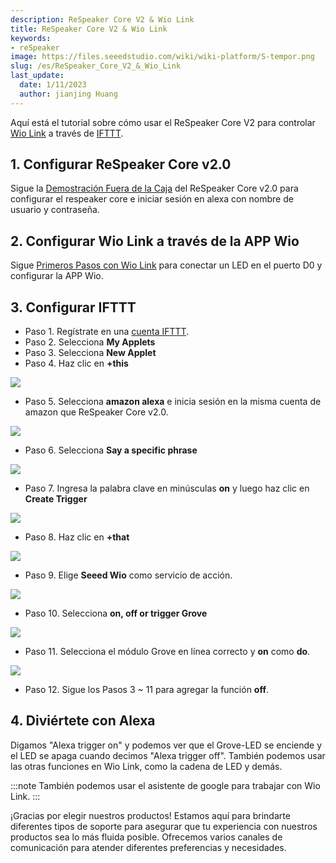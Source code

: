 ```yaml
---
description: ReSpeaker Core V2 & Wio Link
title: ReSpeaker Core V2 & Wio Link
keywords:
- reSpeaker
image: https://files.seeedstudio.com/wiki/wiki-platform/S-tempor.png
slug: /es/ReSpeaker_Core_V2_&_Wio_Link
last_update:
  date: 1/11/2023
  author: jianjing Huang
---
```


Aquí está el tutorial sobre cómo usar el ReSpeaker Core V2 para controlar [Wio Link](https://wiki.seeedstudio.com/es/Wio_Link/) a través de [IFTTT](https://ifttt.com/).

## 1. Configurar ReSpeaker Core v2.0

Sigue la [Demostración Fuera de la Caja](https://wiki.seeedstudio.com/es/ReSpeaker_Core_v2.0/#out-of-box-demo) del ReSpeaker Core v2.0 para configurar el respeaker core e iniciar sesión en alexa con nombre de usuario y contraseña.

## 2. Configurar Wio Link a través de la APP Wio

Sigue [Primeros Pasos con Wio Link](https://wiki.seeedstudio.com/es/Wio_Link/#get-started) para conectar un LED en el puerto D0 y configurar la APP Wio.

## 3. Configurar IFTTT

- Paso 1. Regístrate en una [cuenta IFTTT](https://ifttt.com/join).
- Paso 2. Selecciona **My Applets**
- Paso 3. Selecciona **New Applet**
- Paso 4. Haz clic en **+this**

![](https://files.seeedstudio.com/wiki/ReSpeaker_Core_V2_-_Wio_Link/this.png)

- Paso 5. Selecciona **amazon alexa** e inicia sesión en la misma cuenta de amazon que ReSpeaker Core v2.0.

![](https://files.seeedstudio.com/wiki/ReSpeaker_Core_V2_-_Wio_Link/alexa.png)

- Paso 6. Selecciona **Say a specific phrase**

![](https://files.seeedstudio.com/wiki/ReSpeaker_Core_V2_-_Wio_Link/say_a_specific_phase.png)

- Paso 7. Ingresa la palabra clave en minúsculas **on** y luego haz clic en **Create Trigger**

![](https://files.seeedstudio.com/wiki/ReSpeaker_Core_V2_-_Wio_Link/key_word.png)

- Paso 8. Haz clic en **+that**

![](https://files.seeedstudio.com/wiki/ReSpeaker_Core_V2_-_Wio_Link/that.png)

- Paso 9. Elige **Seeed Wio** como servicio de acción.

![](https://files.seeedstudio.com/wiki/ReSpeaker_Core_V2_-_Wio_Link/wio.png)

- Paso 10. Selecciona **on, off or trigger Grove**

![](https://files.seeedstudio.com/wiki/ReSpeaker_Core_V2_-_Wio_Link/choose_action.png)

- Paso 11. Selecciona el módulo Grove en línea correcto y **on** como **do**.

![](https://files.seeedstudio.com/wiki/ReSpeaker_Core_V2_-_Wio_Link/on.png)

- Paso 12. Sigue los Pasos 3 ~ 11 para agregar la función **off**.

## 4. Diviértete con Alexa

Digamos "Alexa trigger on" y podemos ver que el Grove-LED se enciende y el LED se apaga cuando decimos "Alexa trigger off". También podemos usar las otras funciones en Wio Link, como la cadena de LED y demás.

:::note
    También podemos usar el asistente de google para trabajar con Wio Link.
:::

¡Gracias por elegir nuestros productos! Estamos aquí para brindarte diferentes tipos de soporte para asegurar que tu experiencia con nuestros productos sea lo más fluida posible. Ofrecemos varios canales de comunicación para atender diferentes preferencias y necesidades.

<div class="button_tech_support_container">
<a href="https://forum.seeedstudio.com/" class="button_forum"></a> 
<a href="https://www.seeedstudio.com/contacts" class="button_email"></a>
</div>

<div class="button_tech_support_container">
<a href="https://discord.gg/eWkprNDMU7" class="button_discord"></a> 
<a href="https://github.com/Seeed-Studio/wiki-documents/discussions/69" class="button_discussion"></a>
</div>